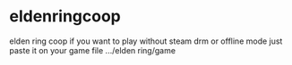# eldenringcoop
elden ring coop if you want to play without steam drm or offline mode
just paste it on your game file .../elden ring/game
